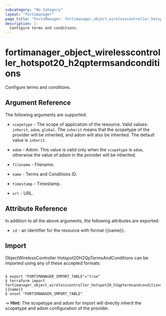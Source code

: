```yaml
---
subcategory: "No Category"
layout: "fortimanager"
page_title: "FortiManager: fortimanager_object_wirelesscontroller_hotspot20_h2qptermsandconditions"
description: |-
  Configure terms and conditions.
---
```


# fortimanager_object_wirelesscontroller_hotspot20_h2qptermsandconditions
Configure terms and conditions.

## Argument Reference


The following arguments are supported:

* `scopetype` - The scope of application of the resource. Valid values: `inherit`, `adom`, `global`. The `inherit` means that the scopetype of the provider will be inherited, and adom will also be inherited. The default value is `inherit`.
* `adom` - Adom. This value is valid only when the `scopetype` is `adom`, otherwise the value of adom in the provider will be inherited.

* `filename` - Filename.
* `name` - Terms and Conditions ID.
* `timestamp` - Timestamp.
* `url` - URL.


## Attribute Reference

In addition to all the above arguments, the following attributes are exported:
* `id` - an identifier for the resource with format {{name}}.

## Import

ObjectWirelessController Hotspot20H2QpTermsAndConditions can be imported using any of these accepted formats:
```

$ export "FORTIMANAGER_IMPORT_TABLE"="true"
$ terraform import fortimanager_object_wirelesscontroller_hotspot20_h2qptermsandconditions.labelname {{name}}
$ unset "FORTIMANAGER_IMPORT_TABLE"
```
-> **Hint:** The scopetype and adom for import will directly inherit the scopetype and adom configuration of the provider.
